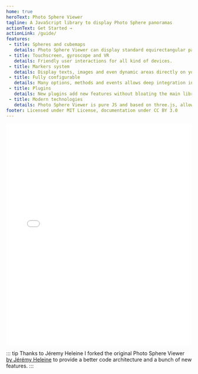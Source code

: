 ```yaml
---
home: true
heroText: Photo Sphere Viewer
tagline: A JavaScript library to display Photo Sphere panoramas
actionText: Get Started →
actionLink: /guide/
features:
 - title: Spheres and cubemaps
   details: Photo Sphere Viewer can display standard equirectangular panoramas and also cubemaps.
 - title: Touchscreen, gyroscope and VR
   details: Friendly user interactions for all kind of devices.
 - title: Markers system
   details: Display texts, images and even dynamic areas directly on your photos.
 - title: Fully configurable
   details: Many options, methods and events allows deep integration in your website/app.
 - title: Plugins
   details: New plugins add new features without bloating the main library.
 - title: Modern technologies
   details: Photo Sphere Viewer is pure JS and based on three.js, allowing very good performances on WebGL enabled systems.
footer: Licensed under MIT License, documentation under CC BY 3.0
---
```


<iframe style="width: 100%; height: 600px;" src="//jsfiddle.net/mistic100/5r684etx/embedded/result,js/dark" allowfullscreen="allowfullscreen" allowpaymentrequest frameborder="0"></iframe>

::: tip Thanks to Jéremy Heleine
I forked the original Photo Sphere Viewer [by Jérémy Heleine](http://jeremyheleine.me) to provide a better code architecture and a bunch of new features.
:::

